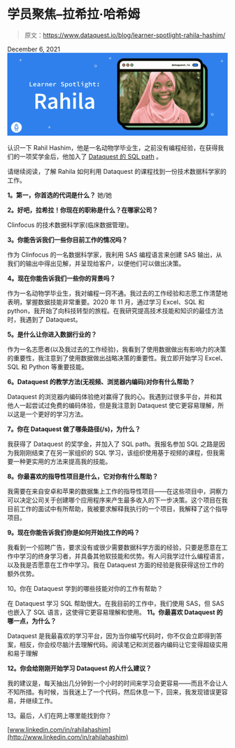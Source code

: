 # 学员聚焦–拉希拉·哈希姆

> 原文：<https://www.dataquest.io/blog/learner-spotlight-rahila-hashim/>

December 6, 2021![](img/d57174aa18625b37362d7d3944bf26af.png)

认识一下 Rahil Hashim，他是一名动物学毕业生，之前没有编程经验，在获得我们的一项奖学金后，他加入了 [Dataquest 的 SQL path](https://www.dataquest.io/path/sql-skills/) 。

请继续阅读，了解 Rahila 如何利用 Dataquest 的课程找到一份技术数据科学家的工作。

**1。第一，你首选的代词是什么？**
她/她

**2。好吧，拉希拉！你现在的职称是什么？在哪家公司？**

Clinfocus 的技术数据科学家(临床数据管理)。

**3。你能告诉我们一些你目前工作的情况吗？**

作为 Clinfocus 的一名数据科学家，我利用 SAS 编程语言来创建 SAS 输出，从我们的输出中得出见解，并呈现给客户，以便他们可以做出决策。

**4。现在你能告诉我们一些你的背景吗？**

作为一名动物学毕业生，我对编程一窍不通。我过去的工作经验和志愿工作清楚地表明，掌握数据技能非常重要。2020 年 11 月，通过学习 Excel、SQL 和 python，我开始了向科技转型的旅程。在我研究提高技术技能和知识的最佳方法时，我遇到了 Dataquest。

**5。是什么让你进入数据行业的？**

作为一名志愿者(以及我过去的工作经验)，我看到了使用数据做出有影响力的决策的重要性，我注意到了使用数据做出战略决策的重要性。我立即开始学习 Excel、SQL 和 Python 等重要技能。

**6。Dataquest 的教学方法(无视频、浏览器内编码)对你有什么帮助？**

Dataquest 的浏览器内编码体验绝对赢得了我的心。我遇到过很多平台，并和其他人一起尝试过免费的编码体验，但是我注意到 Dataquest 使它更容易理解，所以这是一个更好的学习方法。

**7。你在 Dataquest 做了哪条路径(/s)，为什么？**

我获得了 Dataquest 的奖学金，并加入了 SQL path。我报名参加 SQL 之路是因为我刚刚结束了在另一家组织的 SQL 学习，该组织使用基于视频的课程，但我需要一种更实用的方法来提高我的技能。

**8。你最喜欢的指导性项目是什么，它对你有什么帮助？**

我需要在来自安卓和苹果的数据集上工作的指导性项目——在这些项目中，洞察力可以决定公司关于创建哪个应用程序来产生最多收入的下一步决策。这个项目在我目前工作的面试中有所帮助，我被要求解释我执行的一个项目，我解释了这个指导项目。

**9。现在你能告诉我们你是如何开始找工作的吗？**

我看到一个招聘广告，要求没有或很少需要数据科学方面的经验，只要是愿意在工作中学习的终身学习者，并具备其他软技能和优势。有人问我学过什么编程语言，以及我是否愿意在工作中学习。我在 Dataquest 方面的经验是我获得这份工作的额外优势。

10。你在 Dataquest 学到的哪些技能对你的工作有帮助？

在 Dataquest 学习 SQL 帮助很大。在我目前的工作中，我们使用 SAS，但 SAS 也嵌入了 SQL 语言，这使得它更容易理解和使用。
**11。你最喜欢 Dataquest 的哪一点，为什么？**

Dataquest 是我最喜欢的学习平台，因为当你编写代码时，你不仅会立即得到答案，相反，你会绞尽脑汁去理解代码。阅读笔记和浏览器内编码让它变得超级实用和易于理解

**12。你会给刚刚开始学习 Dataquest 的人什么建议？**

我的建议是，每天抽出几分钟到一个小时的时间来学习会更容易——而且不会让人不知所措。有时候，当我迷上了一个代码，然后休息一下，回来，我发现错误更容易，并继续工作。

13。最后，人们在网上哪里能找到你？

[www.linkedin.com/in/rahilahashim](http://www.linkedin.com/in/rahilahashim)